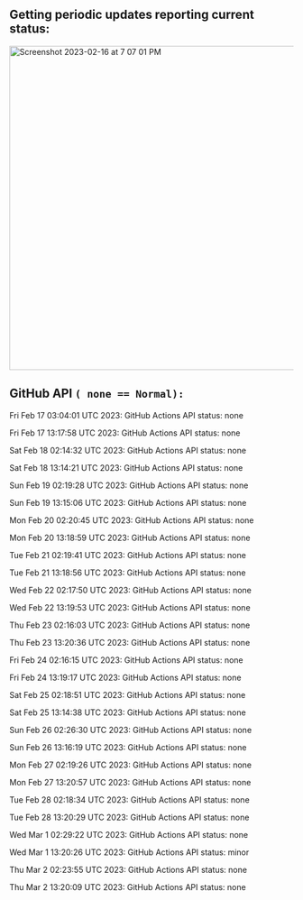 
## Getting periodic updates reporting current status:
<img width="575" alt="Screenshot 2023-02-16 at 7 07 01 PM" src="https://user-images.githubusercontent.com/31228460/219539578-f880fea9-7a9d-4f7d-a7e2-5ce3d90ab466.png">

## GitHub API `( none == Normal):`

Fri Feb 17 03:04:01 UTC 2023: GitHub Actions API status: none

Fri Feb 17 13:17:58 UTC 2023: GitHub Actions API status: none

Sat Feb 18 02:14:32 UTC 2023: GitHub Actions API status: none

Sat Feb 18 13:14:21 UTC 2023: GitHub Actions API status: none

Sun Feb 19 02:19:28 UTC 2023: GitHub Actions API status: none

Sun Feb 19 13:15:06 UTC 2023: GitHub Actions API status: none

Mon Feb 20 02:20:45 UTC 2023: GitHub Actions API status: none

Mon Feb 20 13:18:59 UTC 2023: GitHub Actions API status: none

Tue Feb 21 02:19:41 UTC 2023: GitHub Actions API status: none

Tue Feb 21 13:18:56 UTC 2023: GitHub Actions API status: none

Wed Feb 22 02:17:50 UTC 2023: GitHub Actions API status: none

Wed Feb 22 13:19:53 UTC 2023: GitHub Actions API status: none

Thu Feb 23 02:16:03 UTC 2023: GitHub Actions API status: none

Thu Feb 23 13:20:36 UTC 2023: GitHub Actions API status: none

Fri Feb 24 02:16:15 UTC 2023: GitHub Actions API status: none

Fri Feb 24 13:19:17 UTC 2023: GitHub Actions API status: none

Sat Feb 25 02:18:51 UTC 2023: GitHub Actions API status: none

Sat Feb 25 13:14:38 UTC 2023: GitHub Actions API status: none

Sun Feb 26 02:26:30 UTC 2023: GitHub Actions API status: none

Sun Feb 26 13:16:19 UTC 2023: GitHub Actions API status: none

Mon Feb 27 02:19:26 UTC 2023: GitHub Actions API status: none

Mon Feb 27 13:20:57 UTC 2023: GitHub Actions API status: none

Tue Feb 28 02:18:34 UTC 2023: GitHub Actions API status: none

Tue Feb 28 13:20:29 UTC 2023: GitHub Actions API status: none

Wed Mar  1 02:29:22 UTC 2023: GitHub Actions API status: none

Wed Mar  1 13:20:26 UTC 2023: GitHub Actions API status: minor

Thu Mar  2 02:23:55 UTC 2023: GitHub Actions API status: none

Thu Mar  2 13:20:09 UTC 2023: GitHub Actions API status: none
